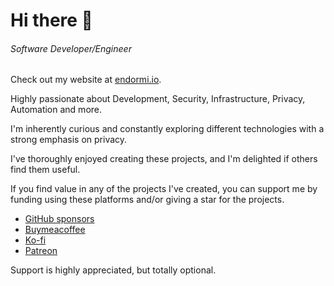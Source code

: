 # Hi there 👋

###### *Software Developer/Engineer*

Check out my website at [endormi.io](https://endormi.io).

Highly passionate about Development, Security, Infrastructure, Privacy, Automation and more.

I'm inherently curious and constantly exploring different technologies with a strong emphasis on privacy.

I've thoroughly enjoyed creating these projects, and I'm delighted if others find them useful.

If you find value in any of the projects I've created, you can support me by funding using these platforms and/or giving a star for the projects.

- [GitHub sponsors](https://github.com/sponsors/endormi)
- [Buymeacoffee](https://www.buymeacoffee.com/endormi)
- [Ko-fi](https://ko-fi.com/endormi)
- [Patreon](https://www.patreon.com/endormi)

Support is highly appreciated, but totally optional.
